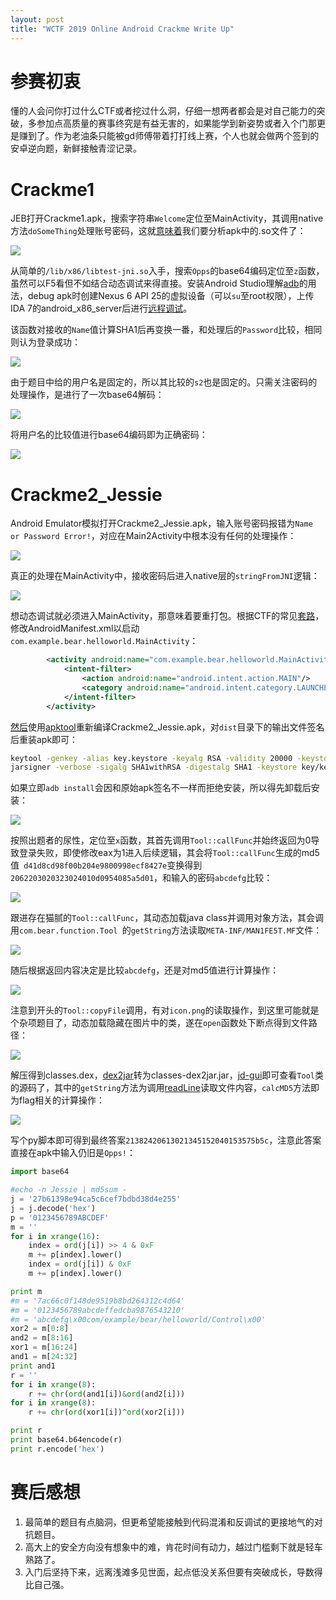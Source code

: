 ```yaml
---
layout: post
title: "WCTF 2019 Online Android Crackme Write Up"
---
```


# 参赛初衷

懂的人会问你打过什么CTF或者挖过什么洞，仔细一想两者都会是对自己能力的突破，多参加点高质量的赛事终究是有益无害的，如果能学到新姿势或者入个门那更是赚到了。作为老油条只能被gd师傅带着打打线上赛，个人也就会做两个签到的安卓逆向题，新鲜接触青涩记录。

<!-- more -->

# Crackme1

JEB打开Crackme1.apk，搜索字符串`Welcome`定位至MainActivity，其调用native方法`doSomeThing`处理账号密码，这就[意味着](http://www.tasfa.cn/index.php/2018/12/19/android-sty-native/)我们要分析apk中的.so文件了：

![][1]

从简单的`/lib/x86/libtest-jni.so`入手，搜索`Opps`的base64编码定位至`z`函数，虽然可以F5看但不如结合动态调试来得直接。安装Android Studio理解[adb](https://developer.android.com/studio/command-line/adb#howadbworks)的用法，debug apk时创建Nexus 6 API 25的虚拟设备（可以`su`至root权限），上传IDA 7的android_x86_server后进行[远程调试](https://blog.csdn.net/wmh_100200/article/details/72847878)。

该函数对接收的`Name`值计算SHA1后再变换一番，和处理后的`Password`比较，相同则认为登录成功：

![][2]

由于题目中给的用户名是固定的，所以其比较的`s2`也是固定的。只需关注密码的处理操作，是进行了一次base64解码：

![][3]

将用户名的比较值进行base64编码即为正确密码：

![][4]

# Crackme2_Jessie

Android Emulator模拟打开Crackme2_Jessie.apk，输入账号密码报错为`Name or Password Error!`，对应在Main2Activity中根本没有任何的处理操作：

![][5]

真正的处理在MainActivity中，接收密码后进入native层的`stringFromJNI`逻辑：

![][6]

想动态调试就必须进入MainActivity，那意味着要重打包。根据CTF的常见[套路](https://blog.csdn.net/xiaoi123/article/details/79262538)，修改AndroidManifest.xml以启动`com.example.bear.helloworld.MainActivity`：

```xml
        <activity android:name="com.example.bear.helloworld.MainActivity" android:screenOrientation="portrait">
            <intent-filter>
                <action android:name="android.intent.action.MAIN"/>
                <category android:name="android.intent.category.LAUNCHER"/>
            </intent-filter>
        </activity>
```

[然后](https://resources.infosecinstitute.com/android-hacking-security-part-17-cracking-android-app-binaries/#gref)使用[apktool](https://ibotpeaches.github.io/Apktool/install/)重新编译Crackme2_Jessie.apk，对`dist`目录下的输出文件签名后重装apk即可：

```bash
keytool -genkey -alias key.keystore -keyalg RSA -validity 20000 -keystore key/key.keystore
jarsigner -verbose -sigalg SHA1withRSA -digestalg SHA1 -keystore key/key.keystore Crackme2_Jessie.apk key.keystore
```

如果立即`adb install`会因和原始apk签名不一样而拒绝安装，所以得先卸载后安装：

![][7]

按照出题者的尿性，定位至`x`函数，其首先调用`Tool::callFunc`并始终返回为0导致登录失败，即使修改eax为1进入后续逻辑，其会将`Tool::callFunc`生成的md5值` d41d8cd98f00b204e9800998ecf8427e`变换得到`2062203020323024010d0954085a5d01`，和输入的密码`abcdefg`比较：

![][8]

跟进存在猫腻的`Tool::callFunc`，其动态加载java class并调用对象方法，其会调用`com.bear.function.Tool `的`getString`方法读取`META-INF/MAN1FE5T.MF`文件：

![][9]

随后根据返回内容决定是比较`abcdefg`，还是对md5值进行计算操作：

![][10]

注意到开头的`Tool::copyFile`调用，有对`icon.png`的读取操作，到这里可能就是个杂项题目了，动态加载隐藏在图片中的类，遂在`open`函数处下断点得到文件路径：

![][11]

解压得到classes.dex，[dex2jar](https://aptx0.github.io/2017/06/01/CTF-android-apk/)转为classes-dex2jar.jar，[jd-gui](https://github.com/java-decompiler/jd-gui)即可查看`Tool`类的源码了，其中的`getString`方法为调用[readLine](https://docs.oracle.com/javase/8/docs/api/java/io/BufferedReader.html#readLine--)读取文件内容，`calcMD5`方法即为flag相关的计算操作：

![][12]

写个py脚本即可得到最终答案`21382420613021345152040153575b5c`，注意此答案直接在apk中输入仍旧是`Opps!`：

```python
import base64

#echo -n Jessie | md5sum -
j = '27b61398e94ca5c6cef7bdbd38d4e255'
j = j.decode('hex')
p = '0123456789ABCDEF'
m = ''
for i in xrange(16):
    index = ord(j[i]) >> 4 & 0xF
    m += p[index].lower()
    index = ord(j[i]) & 0xF
    m += p[index].lower()

print m
#m = '7ac66c0f148de9519b8bd264312c4d64'
#m = '0123456789abcdeffedcba9876543210'
#m = 'abcdefg\x00com/example/bear/helloworld/Control\x00'
xor2 = m[0:8]
and2 = m[8:16]
xor1 = m[16:24]
and1 = m[24:32]
print and1
r = ''
for i in xrange(8):
    r += chr(ord(and1[i])&ord(and2[i]))
for i in xrange(8):
    r += chr(ord(xor1[i])^ord(xor2[i]))

print r
print base64.b64encode(r)
print r.encode('hex')
```

# 赛后感想

1. 最简单的题目有点脑洞，但更希望能接触到代码混淆和反调试的更接地气的对抗题目。
2. 高大上的安全方向没有想象中的难，肯花时间有动力，越过门槛剩下就是轻车熟路了。
3. 入门后坚持下来，远离浅滩多见世面，起点低没关系但要有突破成长，导数得比自己强。

[1]: https://wx3.sinaimg.cn/large/ee2fecafly1g4trzcovztj20js0ert9m.jpg
[2]: https://wx3.sinaimg.cn/large/ee2fecafly1g4trzd2gr1j21eg0ixwhl.jpg
[3]: https://wx4.sinaimg.cn/large/ee2fecafly1g4trzdewlpj21fs0jxtc5.jpg
[4]: https://wx4.sinaimg.cn/large/ee2fecafly1g4trzdq4xnj20qi0cqwfd.jpg
[5]: https://wx1.sinaimg.cn/large/ee2fecafly1g4trze534cj20po08smxu.jpg
[6]: https://wx2.sinaimg.cn/large/ee2fecafly1g4trzek3umj20si0eq75g.jpg
[7]: https://wx2.sinaimg.cn/large/ee2fecafly1g4trzeuu88j20eg0mv3zo.jpg
[8]: https://wx3.sinaimg.cn/large/ee2fecafly1g4trzf9eraj20jr0eywfg.jpg
[9]: https://wx3.sinaimg.cn/large/ee2fecafly1g4trzfjhefj20on0ep3zh.jpg
[10]: https://wx3.sinaimg.cn/large/ee2fecafly1g4trzfvruej213h0q6jtz.jpg
[11]: https://wx2.sinaimg.cn/large/ee2fecafly1g4trzg9ebbj20r80glmyb.jpg
[12]: https://wx2.sinaimg.cn/large/ee2fecafly1g4trzgl8obj20y708yaat.jpg
